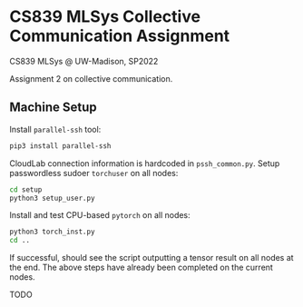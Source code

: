 # CS839 MLSys Collective Communication Assignment

CS839 MLSys @ UW-Madison, SP2022

Assignment 2 on collective communication.


## Machine Setup

Install `parallel-ssh` tool:

```bash
pip3 install parallel-ssh
```

CloudLab connection information is hardcoded in `pssh_common.py`. Setup passwordless sudoer `torchuser` on all nodes:

```bash
cd setup
python3 setup_user.py
```

Install and test CPU-based `pytorch` on all nodes:

```bash
python3 torch_inst.py
cd ..
```

If successful, should see the script outputting a tensor result on all nodes at the end. The above steps have already been completed on the current nodes.


TODO
